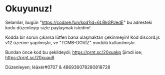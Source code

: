 # Okuyunuz!
Selamlar, bugün "https://codare.fun/kod?id=6LBkGPJedE" bu adresteki kodu düzenleyip sizle paylaşmak istedim!

Kodda bir sorun çıkarsa lütfen bana ulaşmaktan çekinmeyin!
Kod discord.js v12 üzerine yapılmıştır, ve "TCMB-DOVİZ" modülü kullanılmıştır.

Bundan önce kod bu şekildeydi;
https://prnt.sc/20xuakp
Şimdi ise;
https://prnt.sc/20xuau6

Düzenleyen; lèãxér#0707 & 486936078280818728
